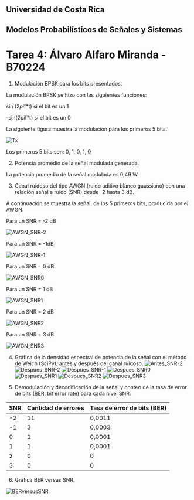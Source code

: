 ## Universidad de Costa Rica 
## Modelos Probabilísticos de Señales y Sistemas
# Tarea 4: Álvaro Alfaro Miranda - B70224

1. Modulación BPSK para los bits presentados.

La modulación BPSK se hizo con las siguientes funciones:

sin (2*pi*f*t) si el bit es un 1

-sin(2*pi*f*t) si el bit es un 0

La siguiente figura muestra la modulación para los primeros 5 bits.

![Tx](Tx.png)

Los primeros 5 bits son: 0, 1, 0, 1, 0

2. Potencia promedio de la señal modulada generada.

La potencia promedio de la señal modulada es 0,49 W.

3. Canal ruidoso del tipo AWGN (ruido aditivo blanco gaussiano) con una relación señal a ruido (SNR) desde -2 hasta 3 dB.

A continuación se muestra la señal, de los 5 primeros bits, producida por el AWGN.

Para un SNR = -2 dB

![AWGN_SNR-2](AWGN_SNR-2.png)

Para un SNR = -1dB

![AWGN_SNR-1](AWGN_SNR-1.png)

Para un SNR = 0 dB

![AWGN_SNR0](AWGN_SNR0.png)

Para un SNR = 1 dB

![AWGN_SNR1](AWGN_SNR1.png)

Para un SNR = 2 dB

![AWGN_SNR2](AWGN_SNR2.png)

Para un SNR = 3 dB

![AWGN_SNR3](AWGN_SNR3.png)

4. Gráfica de la densidad espectral de potencia de la señal con el método de Welch (SciPy), antes y después del canal ruidoso.
![Antes_SNR-2](Antes_SNR-2.png)
![Despues_SNR-2](Despues_SNR-2.png)
![Despues_SNR-1](Despues_SNR-1.png)
![Despues_SNR0](Despues_SNR0.png)
![Despues_SNR1](Despues_SNR1.png)
![Despues_SNR2](Despues_SNR2.png)
![Despues_SNR3](Despues_SNR3.png)

5. Demodulación y decodificación de la señal y conteo de la tasa de error de bits (BER, bit error rate) para cada nivel SNR.

| SNR | Cantidad de errores | Tasa de error de bits (BER) | 
| ------ | ---- | ---- |
| -2 | 11 | 0,0011  |
| -1 | 3 | 0,0003 |
| 0 | 1  | 0,0001  |
| 1 | 1  | 0,0001 |
| 2 | 0  | 0 |
| 3 | 0  | 0 |

6. Gráfica BER versus SNR.

![BERversusSNR](BERversusSNR.png)




